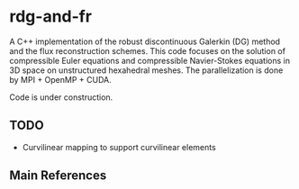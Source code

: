 # rdg-and-fr
A C++ implementation of the robust discontinuous Galerkin (DG) method and the flux reconstruction schemes. This code focuses on the solution of compressible Euler equations and compressible Navier-Stokes equations in 3D space on unstructured hexahedral meshes. The parallelization is done by MPI + OpenMP + CUDA.

Code is under construction.

## TODO
- Curvilinear mapping to support curvilinear elements

## Main References

